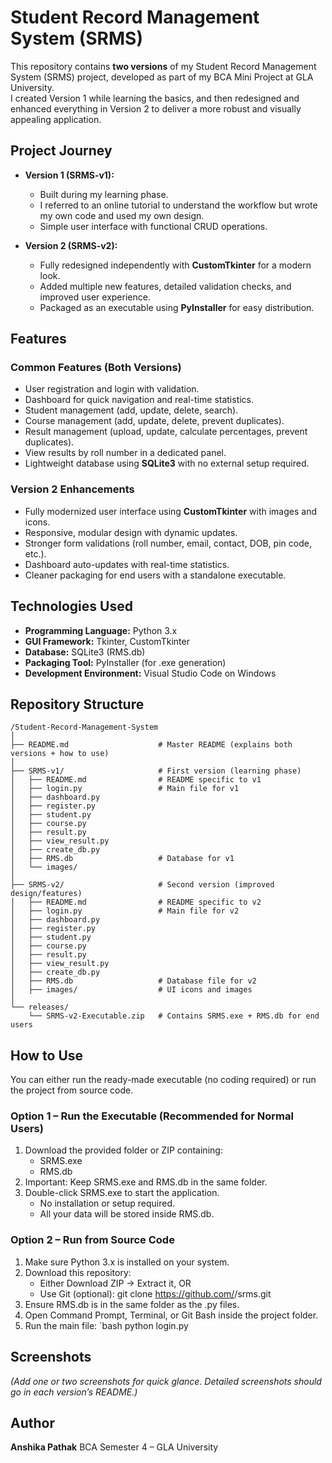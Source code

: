 # Student Record Management System (SRMS)

This repository contains **two versions** of my Student Record Management System (SRMS) project, developed as part of my BCA Mini Project at GLA University.  
I created Version 1 while learning the basics, and then redesigned and enhanced everything in Version 2 to deliver a more robust and visually appealing application.

## Project Journey

- **Version 1 (SRMS-v1):**  
  - Built during my learning phase.  
  - I referred to an online tutorial to understand the workflow but wrote my own code and used my own design.  
  - Simple user interface with functional CRUD operations.  

- **Version 2 (SRMS-v2):**  
  - Fully redesigned independently with **CustomTkinter** for a modern look.  
  - Added multiple new features, detailed validation checks, and improved user experience.  
  - Packaged as an executable using **PyInstaller** for easy distribution.

## Features

### Common Features (Both Versions)
- User registration and login with validation.  
- Dashboard for quick navigation and real-time statistics.  
- Student management (add, update, delete, search).  
- Course management (add, update, delete, prevent duplicates).  
- Result management (upload, update, calculate percentages, prevent duplicates).  
- View results by roll number in a dedicated panel.  
- Lightweight database using **SQLite3** with no external setup required.  

### Version 2 Enhancements
- Fully modernized user interface using **CustomTkinter** with images and icons.  
- Responsive, modular design with dynamic updates.  
- Stronger form validations (roll number, email, contact, DOB, pin code, etc.).  
- Dashboard auto-updates with real-time statistics.  
- Cleaner packaging for end users with a standalone executable.  

## Technologies Used

- **Programming Language:** Python 3.x  
- **GUI Framework:** Tkinter, CustomTkinter  
- **Database:** SQLite3 (RMS.db)  
- **Packaging Tool:** PyInstaller (for .exe generation)  
- **Development Environment:** Visual Studio Code on Windows  

## Repository Structure

```
/Student-Record-Management-System
│
├── README.md                    # Master README (explains both versions + how to use)
│
├── SRMS-v1/                     # First version (learning phase)
│   ├── README.md                # README specific to v1
│   ├── login.py                 # Main file for v1
│   ├── dashboard.py
│   ├── register.py
│   ├── student.py
│   ├── course.py
│   ├── result.py
│   ├── view_result.py
│   ├── create_db.py       
│   ├── RMS.db                   # Database for v1
│   └── images/                  
│
├── SRMS-v2/                     # Second version (improved design/features)
│   ├── README.md                # README specific to v2
│   ├── login.py                 # Main file for v2
│   ├── dashboard.py
│   ├── register.py
│   ├── student.py
│   ├── course.py
│   ├── result.py
│   ├── view_result.py
│   ├── create_db.py
│   ├── RMS.db                   # Database file for v2
│   ├── images/                  # UI icons and images
│  
└── releases/                    
    └── SRMS-v2-Executable.zip   # Contains SRMS.exe + RMS.db for end users
```

## How to Use

You can either run the ready-made executable (no coding required) or run the project from source code.

### Option 1 – Run the Executable (Recommended for Normal Users)
1. Download the provided folder or ZIP containing:
   - SRMS.exe
   - RMS.db
2. Important: Keep SRMS.exe and RMS.db in the same folder.  
3. Double-click SRMS.exe to start the application.  
   - No installation or setup required.  
   - All your data will be stored inside RMS.db.  

### Option 2 – Run from Source Code
1. Make sure Python 3.x is installed on your system.      
2. Download this repository:  
   - Either Download ZIP → Extract it, OR  
   - Use Git (optional): git clone https://github.com/<your-username>/srms.git
3. Ensure RMS.db is in the same folder as the .py files.  
4. Open Command Prompt, Terminal, or Git Bash inside the project folder.  
5. Run the main file:
   `bash
   python login.py

## Screenshots

*(Add one or two screenshots for quick glance. Detailed screenshots should go in each version’s README.)*

## Author

**Anshika Pathak**
BCA Semester 4 – GLA University
